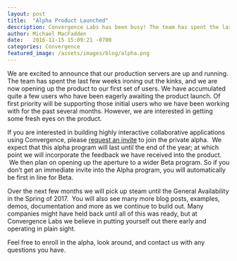 ```yaml
---
layout: post
title:  "Alpha Product Launched"
description: Convergence Labs has been busy! The team has spent the last few weeks ironing out the kinks, and we are now opening up the product to our first set of users.
author: Michael MacFadden
date:   2016-11-15 15:09:21 -0700
categories: Convergence
featured_image: /assets/images/blog/alpha.png
---
```


We are excited to announce that our production servers are up and running. The team has spent the last few weeks ironing out the kinks, and we are now opening up the product to our first set of users. We have accumulated quite a few users who have been eagerly awaiting the product launch. Of first priority will be supporting those initial users who we have been working with for the past several months. However, we are interested in getting some fresh eyes on the product.

If you are interested in building highly interactive collaborative applications using Convergence, please [request an invite](https://admin.convergence.io/request-invite) to join the private alpha.  We expect that this alpha program will last until the end of the year; at which point we will incorporate the feedback we have received into the product.  We then plan on opening up the aperture to a wider Beta program. So if you don’t get an immediate invite into the Alpha program, you will automatically be first in line for Beta.

Over the next few months we will pick up steam until the General Availability in the Spring of 2017.  You will also see many more blog posts, examples, demos, documentation and more as we continue to build out. Many companies might have held back until all of this was ready, but at Convergence Labs we believe in putting yourself out there early and operating in plain sight.

Feel free to enroll in the alpha, look around, and contact us with any questions you have.